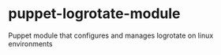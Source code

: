 puppet-logrotate-module
=======================

Puppet module that configures and manages logrotate on linux environments
